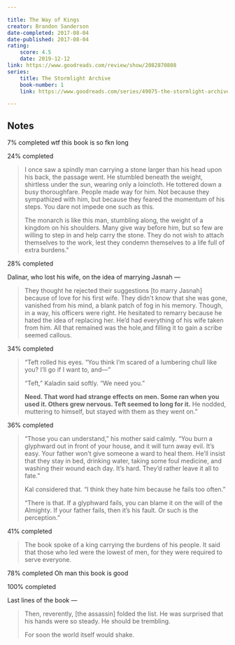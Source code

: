 ```yaml
---

title: The Way of Kings
creator: Brandon Sanderson
date-completed: 2017-08-04
date-published: 2017-08-04
rating:
	score: 4.5
	date: 2019-12-12
link: https://www.goodreads.com/review/show/2082870808
series:
    title: The Stormlight Archive
    book-number: 1
    link: https://www.goodreads.com/series/49075-the-stormlight-archive

---
```


## Notes

<time datetime="2017-06-11">7% completed</time> wtf this book is so fkn long

<time datetime="">24% completed</time>

> I once saw a spindly man carrying a stone larger than his head upon his back, the passage went. He stumbled beneath the weight, shirtless under the sun, wearing only a loincloth. He tottered down a busy thoroughfare. People made way for him. Not because they sympathized with him, but because they feared the momentum of his steps. You dare not impede one such as this.
> 
> The monarch is like this man, stumbling along, the weight of a kingdom on his shoulders. Many give way before him, but so few are willing to step in and help carry the stone. They do not wish to attach themselves to the work, lest they condemn themselves to a life full of extra burdens."

<time datetime="">28% completed</time>

Dalinar, who lost his wife, on the idea of marrying Jasnah &mdash;

> They thought he rejected their suggestions [to marry Jasnah] because of love for his first wife. They didn't know that she was gone, vanished from his mind, a blank patch of fog in his memory. Though, in a way, his officers were right. He hesitated to remarry because he hated the idea of replacing her.  He’d had everything of his wife taken from him. All that remained was the hole,and filling it to gain a scribe seemed callous.


<time datetime="2017-12-04">34% completed</time>

> “Teft rolled his eyes. “You think I’m scared of a lumbering chull like you? I’ll go if I want to, and—”
> 
> “Teft,” Kaladin said softly. “We need you.”
> 
> **Need. That word had strange effects on men. Some ran when you used it. Others grew nervous. Teft seemed to long for it.** He nodded, muttering to himself, but stayed with them as they went on.”

<time datetime="2017-12-04">36% completed</time>

> “Those you can understand,” his mother said calmly. “You burn a glyphward out in front of your house, and it will turn away evil. It’s easy. Your father won’t give someone a ward to heal them. He’ll insist that they stay in bed, drinking water, taking some foul medicine, and washing their wound each day. It’s hard. They’d rather leave it all to fate.”
> 
> Kal considered that. “I think they hate him because he fails too often.”
> 
> “There is that. If a glyphward fails, you can blame it on the will of the Almighty. If your father fails, then it’s his fault. Or such is the perception.”

<time datetime="2017-12-03">41% completed</time>

> The book spoke of a king carrying the burdens of his people. It said that those who led were the lowest of men, for they were required to serve everyone.

<time datetime="2017-12-03">78% completed</time> Oh man this book is good

<time datetime="2017-12-04">100% completed</time>

Last lines of the book &mdash;

> Then, reverently, [the assassin] folded the list. He was surprised that his hands were so steady. He should be trembling.
> 
> For soon the world itself would shake.
